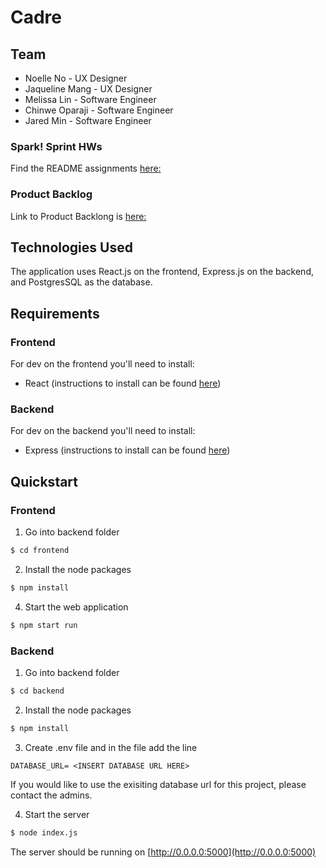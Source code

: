 # Cadre

## Team
- Noelle No - UX Designer
- Jaqueline Mang - UX Designer
- Melissa Lin - Software Engineer
- Chinwe Oparaji - Software Engineer
- Jared Min - Software Engineer

### Spark! Sprint HWs
Find the README assignments [here:](https://github.com/jaredm22/cadre/tree/spark)

### Product Backlog
Link to Product Backlong is [here:](https://buspark.atlassian.net/jira/software/projects/CAD/boards/15/backlog)

## Technologies Used
The application uses React.js on the frontend, Express.js on the backend, and PostgresSQL as the database.

## Requirements
### Frontend
For dev on the frontend you'll need to install:
- React (instructions to install can be found [here](https://reactjs.org/docs/create-a-new-react-app.html))

### Backend
For dev on the backend you'll need to install: 
- Express (instructions to install can be found [here](https://expressjs.com/en/starter/installing.html))

## Quickstart

### Frontend
1. Go into backend folder
```bash
$ cd frontend
```
2. Install the node packages
```bash
$ npm install
```
4. Start the web application
```bash
$ npm start run
```
### Backend
1. Go into backend folder
```bash
$ cd backend
```
2. Install the node packages
```bash
$ npm install
```
3. Create .env file and in the file add the line
```
DATABASE_URL= <INSERT DATABASE URL HERE>
```
If you would like to use the exisiting database url for this project, please contact the admins.

4. Start the server
```bash
$ node index.js
```
The server should be running on [http://0.0.0.0:5000](http://0.0.0.0:5000)

